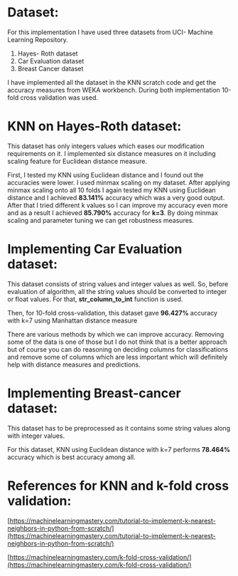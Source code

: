 # Dataset:

For this implementation I have used three datasets from UCI- Machine Learning Repository.

1. Hayes- Roth dataset
2. Car Evaluation dataset
3. Breast Cancer dataset

I have implemented all the dataset in the KNN scratch code and get the accuracy measures from WEKA workbench. During both implementation 10-fold cross validation was used.

# KNN on Hayes-Roth dataset:

This dataset has only integers values which eases our modification requirements on it. I implemented six distance measures on it including scaling feature for Euclidean distance measure.

First, I tested my KNN using Euclidean distance and I found out the accuracies were lower. I used minmax scaling on my dataset. After applying minmax scaling onto all 10 folds I again tested my KNN using Euclidean distance and I achieved **83.141%** accuracy which was a very good output. After that I tried different k values so I can improve my accuracy even more and as a result I achieved **85.790%** accuracy for **k=3**. By doing minmax scaling and parameter tuning we can get robustness measures.

# Implementing Car Evaluation dataset:

This dataset consists of string values and integer values as well. So, before evaluation of algorithm, all the string values should be converted to integer or float values. For that, **str\_column\_to\_int** function is used.

Then, for 10-fold cross-validation, this dataset gave **96.427%** accuracy with k=7 using Manhattan distance measure

There are various methods by which we can improve accuracy. Removing some of the data is one of those but I do not think that is a better approach but of course you can do reasoning on deciding columns for classifications and remove some of columns which are less important which will definitely help with distance measures and predictions.

# Implementing Breast-cancer dataset:

This dataset has to be preprocessed as it contains some string values along with integer values.

For this dataset, KNN using Euclidean distance with k=7 performs **78.464%** accuracy which is best accuracy among all.

# References for KNN and k-fold cross validation:

[https://machinelearningmastery.com/tutorial-to-implement-k-nearest-neighbors-in-python-from-scratch/](https://machinelearningmastery.com/tutorial-to-implement-k-nearest-neighbors-in-python-from-scratch/)

[https://machinelearningmastery.com/k-fold-cross-validation/](https://machinelearningmastery.com/k-fold-cross-validation/)
